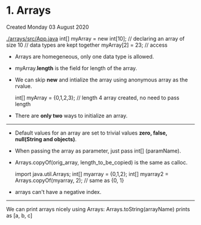 # 1. Arrays
Created Monday 03 August 2020

[./arrays/src/App.java](./1._Arrays/arrays/src/App.java)
	int[] myArray = new int[10];	// declaring an array of size 10
	// data types are kept together
	myArray[2] = 23;	// access



* Arrays are homegeneous, only one data type is allowed.
* myArray.**length** is the field for length of the array.
* We can skip **new** and intialize the array using anonymous array as the rvalue.

	int[] myArray = {0,1,2,3}; // length 4 array created, no need to pass length
	

* There are **only two** ways to initialize an array.


*****


* Default values for an array are set to trivial values **zero, false, null(String and objects)**.
* When passing the array as parameter, just pass int[] (paramName).
* Arrays.copyOf(orig_array, length_to_be_copied) is the same as calloc.

	import java.util.Arrays;
	int[] myarray = {0,1,2};
	int[] myarray2 = Arrays.copyOf(myarray, 2); // same as {0, 1}


* arrays can't have a negative index.


*****

We can print arrays nicely using Arrays: Arrays.toString(arrayName) prints as [a, b, c]

